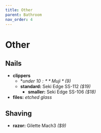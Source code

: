 ```yaml
---
title: Other
parent: Bathroom
nav_order: 4
---
```

# Other

## Nails

- **clippers** 
	- **under $10:** Muji *($9)*
	- **standard:** Seki Edge SS-112 *($19)*
		- **smaller:** Seki Edge SS-106 *($18)*
- **files:** *etched glass*

## Shaving

- **razor:** Gilette Mach3 *($9)*
